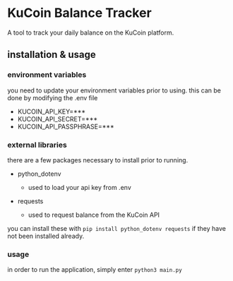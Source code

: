 # KuCoin Balance Tracker
A tool to track your daily balance on the KuCoin platform. 

## installation & usage

### environment variables
you need to update your environment variables prior to using. this can be done by modifying the .env file

- KUCOIN\_API_KEY=***
- KUCOIN\_API_SECRET=***
- KUCOIN\_API_PASSPHRASE=***

### external libraries
there are a few packages necessary to install prior to running.

- python_dotenv
    - used to load your api key from .env

- requests
    - used to request balance from the KuCoin API

you can install these with
`pip install python_dotenv requests` if they have not been installed already.

### usage
in order to run the application, simply enter `python3 main.py`